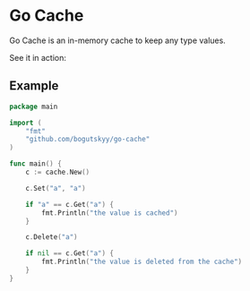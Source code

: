 Go Cache
================================

Go Cache is an in-memory cache to keep any type values.

See it in action:

## Example

```go
package main

import (
	"fmt"
	"github.com/bogutskyy/go-cache"
)

func main() {
	c := cache.New()

	c.Set("a", "a")

	if "a" == c.Get("a") {
		fmt.Println("the value is cached")
	}

	c.Delete("a")

	if nil == c.Get("a") {
		fmt.Println("the value is deleted from the cache")
	}
}
```